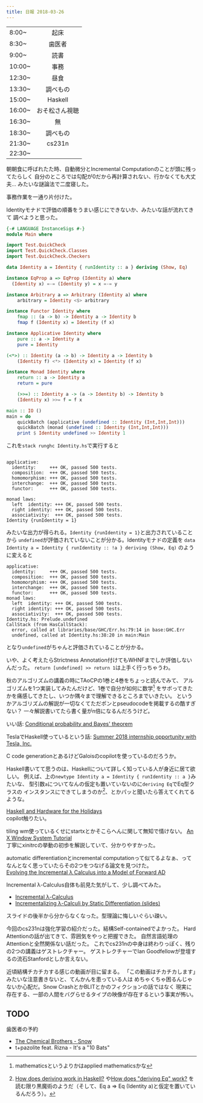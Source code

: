```yaml
---
title: 日報 2018-03-26
---
```


|||
|:-|:-:|
|8:00~|起床|
|8:30~|歯医者|
|9:00~|読書|
|10:00~|事務|
|12:30~|昼食|
|13:30~|調べもの|
|15:00~|Haskell|
|16:00~|おそ松さん視聴|
|16:30~|無|
|18:30~|調べもの|
|21:30~|cs231n|
|22:30~||

朝朝食に呼ばれたた時、自動微分とIncremental Computationのことが頭に残ってたらしく
自分のところでは勾配が0だから再計算されない、行かなくても大丈夫...
みたいな謎論法で二度寝した。

事務作業を一通り片付けた。

Identityモナドで評価の順番をうまい感じにできないか、みたいな話が流れてきて
調べようと思った。

```haskell
{-# LANGUAGE InstanceSigs #-}
module Main where

import Test.QuickCheck
import Test.QuickCheck.Classes
import Test.QuickCheck.Checkers

data Identity a = Identity { runIdentity :: a } deriving (Show, Eq)

instance EqProp a => EqProp (Identity a) where
  (Identity x) =-= (Identity y) = x =-= y

instance Arbitrary a => Arbitrary (Identity a) where
	arbitrary = Identity <$> arbitrary

instance Functor Identity where
	fmap :: (a -> b) -> Identity a -> Identity b
	fmap f (Identity x) = Identity (f x)

instance Applicative Identity where
	pure :: a -> Identity a
	pure = Identity

(<*>) :: Identity (a -> b) -> Identity a -> Identity b
	(Identity f) <*> (Identity x) = Identity (f x)

instance Monad Identity where
	return :: a -> Identity a
	return = pure

	(>>=) :: Identity a -> (a -> Identity b) -> Identity b
	(Identity x) >>= f = f x

main :: IO ()
main = do
	quickBatch (applicative (undefined :: Identity (Int,Int,Int)))
	quickBatch (monad (undefined :: Identity (Int,Int,Int)))
	print $ Identity undefined >> Identity 1
```

これを`stack runghc Identity.hs`で実行すると
```

applicative:
  identity:     +++ OK, passed 500 tests.
  composition:  +++ OK, passed 500 tests.
  homomorphism: +++ OK, passed 500 tests.
  interchange:  +++ OK, passed 500 tests.
  functor:      +++ OK, passed 500 tests.

monad laws:
  left  identity: +++ OK, passed 500 tests.
  right identity: +++ OK, passed 500 tests.
  associativity:  +++ OK, passed 500 tests.
Identity {runIdentity = 1}
```

みたいな出力が得られる。`Identity {runIdentity = 1}`と出力されていることから
`undefined`が評価されていないことが分かる。Identityモナドの定義を
`data Identity a = Identity { runIdentity :: !a } deriving (Show, Eq)`
のように変えると

```
applicative:
  identity:     +++ OK, passed 500 tests.
  composition:  +++ OK, passed 500 tests.
  homomorphism: +++ OK, passed 500 tests.
  interchange:  +++ OK, passed 500 tests.
  functor:      +++ OK, passed 500 tests.
monad laws:
  left  identity: +++ OK, passed 500 tests.
  right identity: +++ OK, passed 500 tests.
  associativity:  +++ OK, passed 500 tests.
Identity.hs: Prelude.undefined
CallStack (from HasCallStack):
  error, called at libraries/base/GHC/Err.hs:79:14 in base:GHC.Err
  undefined, called at Identity.hs:38:20 in main:Main
```

となり`undefined`がちゃんと評価されていることが分かる。

いや、よく考えたらStrictness Annotation付けてもWHNFまでしか評価しないんだった。
`return [undefined] >> return 1`は上手く行っちゃうわ。

秋のアルゴリズムの講義の時にTAoCPの1巻と4巻をちょっと読んでみて、
アルゴリズムを1つ実装してみたんだけど、1巻で自分が如何に数学[^math]
をサボってきたかを痛感してきたし、いつか隅々まで理解できるところまでいきたい。
というかアルゴリズムの解説が一切なくてただポンとpseudocodeを掲載するの酷すぎない？
一々解説書いてたら書く量がn倍になるんだろうけど。

[^math]: mathematicsというよりかはapplied mathematicsかな

いい話: [Conditional probability and Bayes' theorem](https://eli.thegreenplace.net/2018/conditional-probability-and-bayes-theorem/)

TeslaでHaskell使っているという話:
[Summer 2018 internship opportunity with Tesla, Inc.](https://np.reddit.com/r/haskell/comments/84r1dp/summer_2018_internship_opportunity_with_tesla_inc/)

C code generationとあるけどGaloisのcopilotを使っているのだろうか。

Haskell書いてて思うのは、Haskellについて詳しく知っている人が身近に居て欲しい。
例えば、上の`newtype Identity a = Identity { runIdentity :: a }`みたいな、
型引数`a`についてなんの仮定も置いていないのに`deriving Eq`でEq型クラスの
インスタンスにできてしまうのか[^eq]、とかパッと聞いたら答えてくれてるような。

[^eq]: [How does deriving work in Haskell?](https://stackoverflow.com/questions/3864647/how-does-deriving-work-in-haskell)
や[How does "deriving Eq" work?](https://www.reddit.com/r/haskell/comments/28gxxz/how_does_deriving_eq_work/)
を読む限り黒魔術のようだ（そして、Eq a => Eq (Identity a)と仮定を置いているんだろう）。

[Haskell and Hardware for the Holidays](https://leepike.wordpress.com/2010/12/18/haskell-and-hardware-for-the-holidays/)  
copilot触りたい。

tiling wm使っているくせにstartxとかそこらへんに関して無知で情けない。
[An X Window System Tutorial](https://www.youtube.com/playlist?list=PLA8E036608C60B7E5)  
丁寧にxinitrcの挙動の初歩を解説していて、分かりやすかった。

automatic differentiationとincremental computationって似てるよなぁ、って
なんとなく思っていたらその2つをつなげる論文を見つけた。  
[Evolving the Incremental λ Calculus into a Model of Forward AD](https://arxiv.org/abs/1611.03429)  

Incremental λ-Calculus自体も前見た気がして、少し調べてみた。

- [Incremental λ-Calculus](https://inc-lc.github.io/)
- [Incrementalizing λ-Calculi by Static Differentiation (slides)](https://inc-lc.github.io/resources/2015-01-22%20ILC%20Paris.pdf)

スライドの後半から分からなくなった。型理論に悔しいぐらい疎い。

今回のcs231nは強化学習の紹介だった。結構Self-containedでよかった。
Hard Attentionの話が出てきて、雰囲気をやっと把握できた。
自然言語処理のAttentionと全然関係ない話だった。
これでcs231nの中身は終わりっぽく、残りの2つの講義はゲストレクチャー。
ゲストレクチャーでIan Goodfellowが登壇するの流石Stanfordとしか言えない。

近頃結構チカチカする感じの動画が目に留まる。
「この動画はチカチカします」みたいな注意書きないと、てんかんを患っている人は
めちゃくちゃ困るんじゃないか心配だ。Snow CrashとかBLITとかのフィクションの話ではなく
現実に存在する、一部の人間をバグらせるタイプの映像が存在するという事実が怖い。

## TODO

歯医者の予約

- [The Chemical Brothers - Snow](https://www.youtube.com/watch?v=6dZnp5MIH8s)
- t+pazolite feat. Rizna - It's a "10 Bats"

